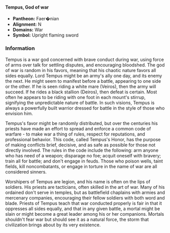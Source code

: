 #### Tempus, God of war
- **Pantheon:** Faer�nian
- **Alignment:** N
- **Domains:** War
- **Symbol:** Upright flaming sword
### Information

Tempus is a war god concerned with brave conduct during war, using force of arms over talk for settling disputes, and encouraging bloodshed. The god of war is random in his favors, meaning that his chaotic nature favors all sides equally. Lord Tempus might be an army's ally one day, and its enemy the next. He might seem to manifest before a battle, appearing to one side or the other. If he is seen riding a white mare (Veiros), then the army will succeed. If he rides a black stallion (Deiros), then defeat is certain. Most often he appears to be riding with one foot in each mount's stirrup, signifying the unpredictable nature of battle. In such visions, Tempus is always a powerfully built warrior dressed for battle in the style of those who envision him.

Tempus's favor might be randomly distributed, but over the centuries his priests have made an effort to spread and enforce a common code of warfare - to make war a thing of rules, respect for reputations, and professional behavior. This code, called Tempus's Honor, has the purpose of making conflicts brief, decisive, and as safe as possible for those not directly involved. The rules in the code include the following: arm anyone who has need of a weapon; disparage no foe; acquit oneself with bravery; train all for battle; and don't engage in feuds. Those who poison wells, taint fields, kill noncombatants, or engage in torture in the name of war are all considered sinners.

Worshipers of Tempus are legion, and his name is often on the lips of soldiers. His priests are tacticians, often skilled in the art of war. Many of his ordained don't serve in temples, but as battlefield chaplains with armies and mercenary companies, encouraging their fellow soldiers with both word and blade. Priests of Tempus teach that war conducted properly is fair in that it oppresses all sides equally, and that in any given battle, a mortal might be slain or might become a great leader among his or her companions. Mortals shouldn't fear war but should see it as a natural force, the storm that civilization brings about by its very existence.